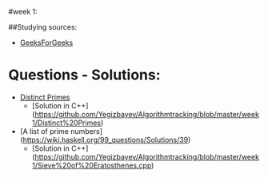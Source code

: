#week 1:

##Studying sources:
- [GeeksForGeeks](http://www.geeksforgeeks.org/sieve-of-eratosthenes/)

# Questions - Solutions:
- [Distinct Primes](http://www.spoj.com/problems/AMR11E/)  
    - [Solution in C++] (https://github.com/Yegizbayev/Algorithmtracking/blob/master/week1/Distinct%20Primes) 
- [A list of prime numbers] (https://wiki.haskell.org/99_questions/Solutions/39)
    - [Solution in C++] (https://github.com/Yegizbayev/Algorithmtracking/blob/master/week1/Sieve%20of%20Eratosthenes.cpp)



